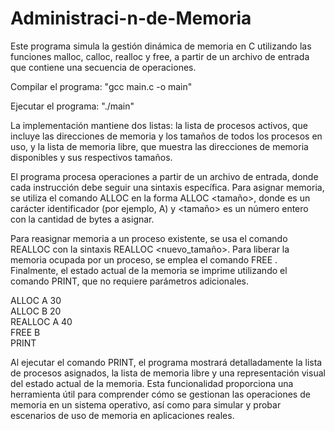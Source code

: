 # Administraci-n-de-Memoria

Este programa simula la gestión dinámica de memoria en C utilizando las funciones malloc, calloc, realloc y free, a partir de un archivo de entrada que contiene una secuencia de operaciones.

Compilar el programa: "gcc main.c -o main"

Ejecutar el programa: "./main"

La implementación mantiene dos listas: la lista de procesos activos, que incluye las direcciones de memoria y los tamaños de todos los procesos en uso, y la lista de memoria libre, que muestra las direcciones de memoria disponibles y sus respectivos tamaños.

El programa procesa operaciones a partir de un archivo de entrada, donde cada instrucción debe seguir una sintaxis específica. Para asignar memoria, se utiliza el comando ALLOC en la forma ALLOC <proceso> <tamaño>, donde <proceso> es un carácter identificador (por ejemplo, A) y <tamaño> es un número entero con la cantidad de bytes a asignar.

Para reasignar memoria a un proceso existente, se usa el comando REALLOC con la sintaxis REALLOC <proceso> <nuevo_tamaño>. Para liberar la memoria ocupada por un proceso, se emplea el comando FREE <proceso>. Finalmente, el estado actual de la memoria se imprime utilizando el comando PRINT, que no requiere parámetros adicionales.

ALLOC A 30  
ALLOC B 20  
REALLOC A 40  
FREE B  
PRINT

Al ejecutar el comando PRINT, el programa mostrará detalladamente la lista de procesos asignados, la lista de memoria libre y una representación visual del estado actual de la memoria. Esta funcionalidad proporciona una herramienta útil para comprender cómo se gestionan las operaciones de memoria en un sistema operativo, así como para simular y probar escenarios de uso de memoria en aplicaciones reales.

